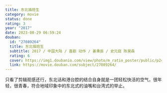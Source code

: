 ```yaml
---
title: 东北插班生
category: movie
status: done
rating: 3
year: "2017"
date: 2023-08-29 06:59:24
douban:
  id: "27089264"
  title: 东北插班生
  subtitle: 2017 / 中国大陆 / 喜剧 动作 / 姜秉辰 / 史元庭 陈昊森
  rating: 6
  cover: https://img1.doubanio.com/view/photo/m_ratio_poster/public/p2492950577.jpg
  link: https://movie.douban.com/subject/27089264/
---
```


只看了剪辑观感还行，东北话和港台腔的结合自身就是一团轻松快活的空气，很年轻，很青春，符合地域印象中的东北式的油嘴和台湾式的举止。